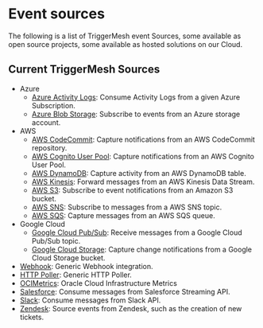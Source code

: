 # Event sources

The following is a list of TriggerMesh event Sources, some available as open source projects, some available as hosted
solutions on our Cloud.

## Current TriggerMesh Sources

* Azure
    * [Azure Activity Logs](./azureactivitylogs.md): Consume Activity Logs from a given Azure Subscription.
    * [Azure Blob Storage](./azureblobstorage.md): Subscribe to events from an Azure storage account.
* AWS
    * [AWS CodeCommit](./awscodecommit.md): Capture notifications from an AWS CodeCommit repository.
    * [AWS Cognito User Pool](./awscognitouserpool.md): Capture notifications from an AWS Cognito User Pool.
    * [AWS DynamoDB](./awsdynamodb.md): Capture activity from an AWS DynamoDB table.
    * [AWS Kinesis](./awskinesis.md): Forward messages from an AWS Kinesis Data Stream.
    * [AWS S3](./awss3.md): Subscribe to event notifications from an Amazon S3 bucket.
    * [AWS SNS](./awssns.md): Subscribe to messages from a AWS SNS topic.
    * [AWS SQS](./awssqs.md): Capture messages from an AWS SQS queue.
* Google Cloud
    * [Google Cloud Pub/Sub](./googlecloudpubsub.md): Receive messages from a Google Cloud Pub/Sub topic.
    * [Google Cloud Storage](./googlecloudstorage.md): Capture change notifications from a Google Cloud Storage bucket.
* [Webhook](./webhook.md): Generic Webhook integration.
* [HTTP Poller](./httppoller.md): Generic HTTP Poller.
* [OCIMetrics](./ocimetrics.md): Oracle Cloud Infrastructure Metrics
* [Salesforce](./salesforce.md): Consume messages from Salesforce Streaming API.
* [Slack](./slack.md): Consume messages from Slack API.
* [Zendesk](./zendesk.md): Source events from Zendesk, such as the creation of new tickets.

<!-- current known sources

awscodecommit
awscognito
awsdynamodb
awsiot
awskinesis
awssns
awsqs

azureactivitylogs
azureeventhub
azurestoragequeue

googlefirestore

mq

salesforce

solace
solacemqtt
-->
